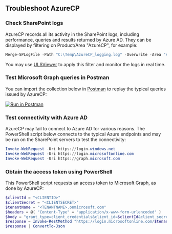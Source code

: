 ## Troubleshoot AzureCP

### Check SharePoint logs

AzureCP records all its activity in the SharePoint logs, including performance, queries and results returned by Azure AD. They can be displayed by filtering on Product/Area "AzureCP", for example:

```powershell
Merge-SPLogFile -Path "C:\Temp\AzureCP_logging.log" -Overwrite -Area "AzureCP" -StartTime (Get-Date).AddDays(-1)
```

You may use [ULSViewer](https://www.microsoft.com/en-us/download/details.aspx?id=44020) to apply this filter and monitor the logs in real time.

### Test Microsoft Graph queries in Postman

You can import the collection below in [Postman](https://www.postman.com/) to replay the typical queries issued by AzureCP:

[![Run in Postman](https://run.pstmn.io/button.svg)](https://app.getpostman.com/run-collection/7f2fca601fa9be1d8bb8)

### Test connectivity with Azure AD

AzureCP may fail to connect to Azure AD for various reasons. The PowerShell script below connects to the typical Azure endpoints and may be run on the SharePoint servers to test the connectivity:

```powershell
Invoke-WebRequest -Uri https://login.windows.net
Invoke-WebRequest -Uri https://login.microsoftonline.com
Invoke-WebRequest -Uri https://graph.microsoft.com
```

### Obtain the access token using PowerShell

This PowerShell script requests an access token to Microsoft Graph, as done by AzureCP:

```powershell
$clientId = "<CLIENTID>"
$clientSecret = "<CLIENTSECRET>"
$tenantName = "<TENANTNAME>.onmicrosoft.com"
$headers = @{ "Content-Type" = "application/x-www-form-urlencoded" }
$body = "grant_type=client_credentials&client_id=$clientId&client_secret=$clientSecret&resource=https%3A//graph.microsoft.com/"
$response = Invoke-RestMethod "https://login.microsoftonline.com/$tenantName/oauth2/token" -Method "POST" -Headers $headers -Body $body
$response | ConvertTo-Json
```
